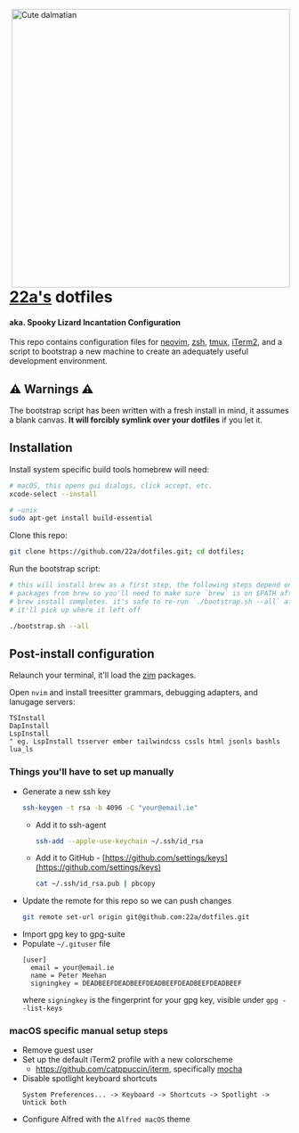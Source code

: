 <img
  src="https://user-images.githubusercontent.com/7144173/43552691-6fec96a4-95e3-11e8-8bb3-51bcc6d5e77f.jpg"
  width="500px"
  alt="Cute dalmatian"
  title="A cute dog with coat full of dots"
  align="right"
/>

# [22a's](https://github.com/22a) dotfiles

#### aka. Spooky Lizard Incantation Configuration

This repo contains configuration files for [neovim](https://github.com/neovim/neovim), [zsh](https://github.com/zsh-users/zsh), [tmux](https://github.com/tmux/tmux), [iTerm2](https://github.com/gnachman/iTerm2), and a script to bootstrap a new machine to create an adequately useful development environment.
## ⚠ Warnings ⚠

The bootstrap script has been written with a fresh install in mind, it assumes a blank canvas.
**It will forcibly symlink over your dotfiles** if you let it.

## Installation

Install system specific build tools homebrew will need:
```bash
# macOS, this opens gui dialogs, click accept, etc.
xcode-select --install

# ~unix
sudo apt-get install build-essential
```

Clone this repo:
```bash
git clone https://github.com/22a/dotfiles.git; cd dotfiles;
```

Run the bootstrap script:
```bash
# this will install brew as a first step, the following steps depend on the
# packages from brew so you'll need to make sure `brew` is on $PATH after the
# brew install completes. it's safe to re-run `./bootstrap.sh --all` after,
# it'll pick up where it left off

./bootstrap.sh --all
```

## Post-install configuration

Relaunch your terminal, it'll load the [zim](https://github.com/zimfw/zimfw) packages.

Open `nvim` and install treesitter grammars, debugging adapters, and lanugage servers:
```viml
TSInstall
DapInstall
LspInstall
" eg. LspInstall tsserver ember tailwindcss cssls html jsonls bashls lua_ls
```

### Things you'll have to set up manually

- Generate a new ssh key
    ```bash
    ssh-keygen -t rsa -b 4096 -C "your@email.ie"
    ```
    - Add it to ssh-agent
        ```bash
        ssh-add --apple-use-keychain ~/.ssh/id_rsa
        ```
    - Add it to GitHub - [https://github.com/settings/keys](https://github.com/settings/keys)
        ```bash
        cat ~/.ssh/id_rsa.pub | pbcopy
        ```
- Update the remote for this repo so we can push changes
    ```bash
    git remote set-url origin git@github.com:22a/dotfiles.git
    ```
- Import gpg key to gpg-suite
- Populate `~/.gituser` file
    ```gitconfig
    [user]
      email = your@email.ie
      name = Peter Meehan
      signingkey = DEADBEEFDEADBEEFDEADBEEFDEADBEEFDEADBEEF
    ```
    where `signingkey` is the fingerprint for your gpg key, visible under `gpg --list-keys`

### macOS specific manual setup steps
- Remove guest user
- Set up the default iTerm2 profile with a new colorscheme
  - https://github.com/catppuccin/iterm, specifically [mocha](https://github.com/catppuccin/iterm/blob/main/colors/catppuccin-mocha.itermcolors)
- Disable spotlight keyboard shortcuts
  ```
  System Preferences... -> Keyboard -> Shortcuts -> Spotlight -> Untick both
  ```
- Configure Alfred with the `Alfred macOS` theme
